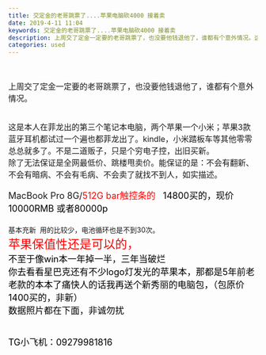 ```yaml
---
title: 交定金的老哥跳票了....苹果电脑砍4000 接着卖
date: 2019-4-11 11:04
keywords: 交定金的老哥跳票了....苹果电脑砍4000 接着卖
description: 上周交了定金一定要的老哥跳票了，也没要他钱退他了，谁都有个意外情况。这是本人在菲龙出的第三个笔记本电脑，两个苹果一个小米；苹果3款蓝牙耳机都试过一个遍也都菲龙出了。kindle，小米踏板车等其他零零总总就多了。不是二道贩子，只是个穷电子控，
categories: used
---
```

<td class="t_f" id="postmessage_3459118">

<br/>
<br/>
<font size="3">上周交了定金一定要的老哥跳票了<img alt="" border="0" onclick="" onmouseover="" smilieid="133" src="static/image/smiley/default/sweat.gif"/>，也没要他钱退他了，谁都有个意外情况。</font><br/>
<br/>
<br/>
<font size="3">这是本人在菲龙出的第三个笔记本电脑，两个苹果一个小米；苹果3款蓝牙耳机都试过一个遍也都菲龙出了。kindle，小米踏板车等其他零零总总就多了。不是二道贩子，只是个穷电子控，出旧买新。<br/>
除了无法保证是全网最低价、跳楼甩卖价。能保证的是：不会有翻新、不会有暗病、不会有毛病、不会卖了就找不到人，如实描述。</font><br/>
<br/>
<font size="4">MacBook Pro 8G/<font color="#ff0000">512G bar触控条的 </font><font color="#000000">  14800买的，现价10000RMB 或者80000p</font></font><br/>
<font size="4"><font color="#000000"><br/>
</font></font>基本充新  用的比较少，电池循环也是不到30次。<br/>
<font color="#ff0000"><font style="font-size:16px"><font size="5">苹果保值性还是可以的，</font></font></font><br/>
<font size="4"><font color="#000000">不至于像win本一年掉一半，三年当破烂</font><br/>
<font color="#000000">你去看看星巴克还有不少logo灯发光的苹果本，那都是5年前老老款的本本了</font></font><font size="4"><font color="#000000">痛快人的话我再送个新秀丽的电脑包，（包原价1400买的，非新）</font></font><br/>
<font size="4"><font color="#000000">数据照片都在下面，非诚勿扰</font></font><br/>
<font size="4"><font color="#000000"><br/>
</font></font><br/>
<font size="4"><font color="#000000">TG小飞机：09279981816</font></font><br/>
<font size="4"><font color="#000000"><br/>
</font></font><br/>
<font size="4"><font color="#000000"><br/>
</font></font><br/>
</td>
